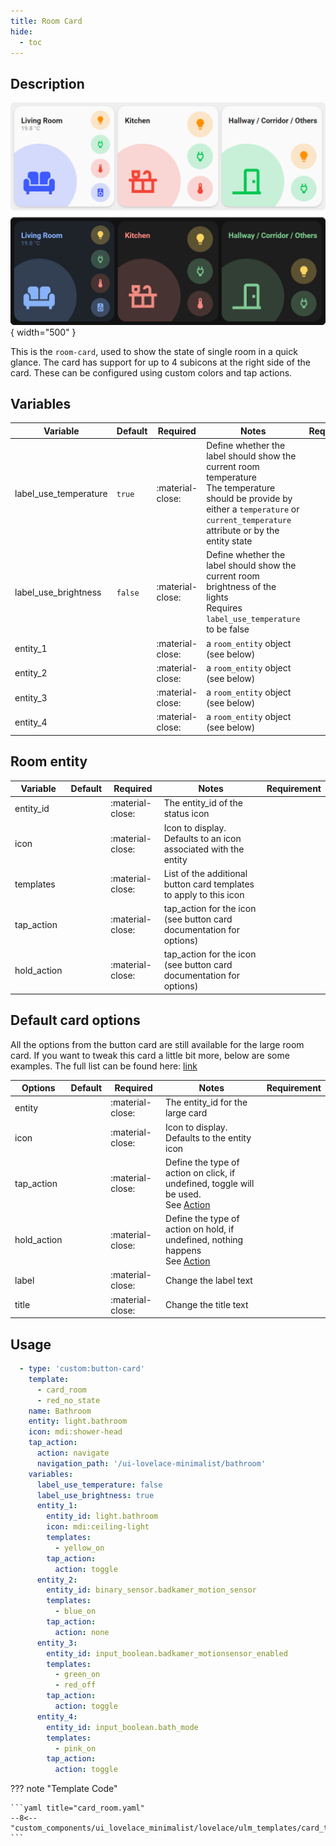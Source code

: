 ```yaml
---
title: Room Card
hide:
  - toc
---
```

<!-- markdownlint-disable MD046 -->

## Description

![Image title](../../assets/img/ulm_cards/room-card.png){ width="500" }

This is the `room-card`, used to show the state of single room in a quick glance.
The card has support for up to 4 subicons at the right side of the card. These can be configured using custom colors and tap actions.

## Variables

| Variable                               | Default         | Required         | Notes          | Requirement |
|----------------------------------------|-----------------|------------------|----------------|-------------|
| label_use_temperature                  | `true`          | :material-close: | Define whether the label should show the current room temperature</br>The temperature should be provide by either a `temperature` or `current_temperature` attribute or by the entity state |
| label_use_brightness                   | `false`         | :material-close: | Define whether the label should show the current room brightness of the lights</br>Requires `label_use_temperature` to be false |
| entity_1                               |                 | :material-close: | a `room_entity` object (see below) |  |
| entity_2                               |                 | :material-close: | a `room_entity` object (see below) |  |
| entity_3                               |                 | :material-close: | a `room_entity` object (see below) |  |
| entity_4                               |                 | :material-close: | a `room_entity` object (see below) |  |

## Room entity

| Variable                               | Default         | Required         | Notes          | Requirement |
|----------------------------------------|-----------------|------------------|----------------|-------------|
| entity_id                              |                 | :material-close: | The entity_id of the status icon | |
| icon                                   |                 | :material-close: | Icon to display. Defaults to an icon associated with the entity | |
| templates                              |                 | :material-close: | List of the additional button card templates to apply to this icon | |
| tap_action                             |                 | :material-close: | tap_action for the icon (see button card documentation for options) |  |
| hold_action                            |                 | :material-close: | tap_action for the icon (see button card documentation for options) |  |

## Default card options

All the options from the button card are still available for the large room card.
If you want to tweak this card a little bit more, below are some examples. The full list can be found here: [link](https://github.com/custom-cards/button-card#main-options)

| Options                                | Default         | Required         | Notes          | Requirement |
|----------------------------------------|-----------------|------------------|----------------|-------------|
| entity                                 |                 | :material-close: | The entity_id for the large card | |
| icon                                   |                 | :material-close: | Icon to display. Defaults to the entity icon | |
| tap_action                             |                 | :material-close: | Define the type of action on click, if undefined, toggle will be used.</br>See [Action](https://github.com/custom-cards/button-card#Action)| |
| hold_action                            |                 | :material-close: | Define the type of action on hold, if undefined, nothing happens</br> See [Action](https://github.com/custom-cards/button-card#Action)| |
| label                                  |                 | :material-close: | Change the label text | |
| title                                  |                 | :material-close: | Change the title text | |

## Usage

```yaml
  - type: 'custom:button-card'
    template:
      - card_room
      - red_no_state
    name: Bathroom
    entity: light.bathroom
    icon: mdi:shower-head
    tap_action:
      action: navigate
      navigation_path: '/ui-lovelace-minimalist/bathroom'
    variables:
      label_use_temperature: false
      label_use_brightness: true
      entity_1:
        entity_id: light.bathroom
        icon: mdi:ceiling-light
        templates:
          - yellow_on
        tap_action:
          action: toggle
      entity_2:
        entity_id: binary_sensor.badkamer_motion_sensor
        templates:
          - blue_on
        tap_action:
          action: none
      entity_3:
        entity_id: input_boolean.badkamer_motionsensor_enabled
        templates:
          - green_on
          - red_off
        tap_action:
          action: toggle
      entity_4:
        entity_id: input_boolean.bath_mode
        templates:
          - pink_on
        tap_action:
          action: toggle
```

??? note "Template Code"

    ```yaml title="card_room.yaml"
    --8<-- "custom_components/ui_lovelace_minimalist/lovelace/ulm_templates/card_templates/cards/card_room.yaml"
    ```
